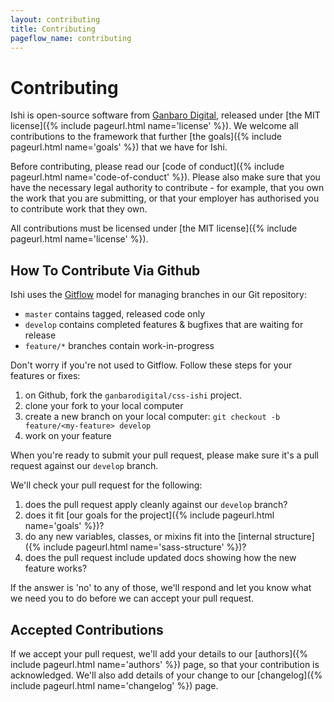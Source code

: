 ```yaml
---
layout: contributing
title: Contributing
pageflow_name: contributing
---
```


# Contributing

Ishi is open-source software from [Ganbaro Digital](https://ganbarodigital.com), released under [the MIT license]({% include pageurl.html name='license' %}). We welcome all contributions to the framework that further [the goals]({% include pageurl.html name='goals' %}) that we have for Ishi.

Before contributing, please read our [code of conduct]({% include pageurl.html name='code-of-conduct' %}). Please also make sure that you have the necessary legal authority to contribute - for example, that you own the work that you are submitting, or that your employer has authorised you to contribute work that they own.

All contributions must be licensed under [the MIT license]({% include pageurl.html name='license' %}).

## How To Contribute Via Github

Ishi uses the [Gitflow](http://datasift.github.io/gitflow/) model for managing branches in our Git repository:

* `master` contains tagged, released code only
* `develop` contains completed features & bugfixes that are waiting for release
* `feature/*` branches contain work-in-progress

Don't worry if you're not used to Gitflow. Follow these steps for your features or fixes:

1. on Github, fork the `ganbarodigital/css-ishi` project.
1. clone your fork to your local computer
1. create a new branch on your local computer: `git checkout -b feature/<my-feature> develop`
1. work on your feature

When you're ready to submit your pull request, please make sure it's a pull request against our `develop` branch.

We'll check your pull request for the following:

1. does the pull request apply cleanly against our `develop` branch?
1. does it fit [our goals for the project]({% include pageurl.html name='goals' %})?
1. do any new variables, classes, or mixins fit into the [internal structure]({% include pageurl.html name='sass-structure' %})?
1. does the pull request include updated docs showing how the new feature works?

If the answer is 'no' to any of those, we'll respond and let you know what we need you to do before we can accept your pull request.

## Accepted Contributions

If we accept your pull request, we'll add your details to our [authors]({% include pageurl.html name='authors' %}) page, so that your contribution is acknowledged. We'll also add details of your change to our [changelog]({% include pageurl.html name='changelog' %}) page.